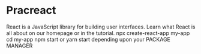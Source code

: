 # Pracreact
React is a JavaScript library for building user interfaces. Learn what React is all about on our homepage or in the tutorial.
npx create-react-app my-app
cd my-app
npm start or yarn start depending upon your PACKAGE MANAGER
